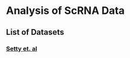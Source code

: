 # Analysis of ScRNA Data

## List of Datasets

### [Setty et. al](https://www.nature.com/articles/s41587-019-0068-4)

